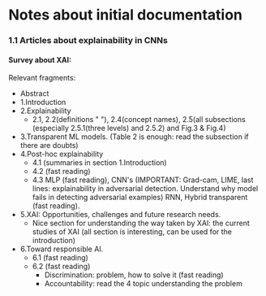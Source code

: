 # Notes about initial documentation

### 1.1 Articles about explainability in CNNs

#### Survey about XAI:

Relevant fragments:

- Abstract
- 1.Introduction
- 2.Explainability
  - 2.1, 2.2(definitions " "), 2.4(concept names), 2.5(all subsections (especially 2.5.1(three levels) and 2.5.2) and Fig.3 & Fig.4)
- 3.Transparent ML models. (Table 2 is enough: read the subsection if there are doubts)
- 4.Post-hoc explainability
  - 4.1 (summaries in section 1.Introduction)
  - 4.2 (fast reading)
  - 4.3 MLP (fast reading), CNN's (IMPORTANT: Grad-cam, LIME, last lines: explainability in adversarial detection. Understand why model fails in detecting adversarial examples) RNN, Hybrid transparent (fast reading).
- 5.XAI: Opportunities, challenges and future research needs.
  - Nice section for understanding the way taken by XAI: the current studies of XAI (all section is interesting, can be used for the introduction)
- 6.Toward responsible AI.
  - 6.1  (fast reading)
  - 6.2 (fast reading)
    - Discrimination: problem, how to solve it (fast reading)
    - Accountability: read the 4 topic understanding the problem
